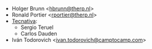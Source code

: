 - Holger Brunn \<<hbrunn@therp.nl>\>
- Ronald Portier \<<rportier@therp.nl>\>
- [Tecnativa](https://www.tecnativa.com):
  - Sergio Teruel
  - Carlos Dauden
- Iván Todorovich \<<ivan.todorovich@camptocamp.com>\>
